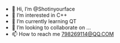 - 👋 Hi, I’m @Shotinyourface
- 👀 I’m interested in C++
- 🌱 I’m currently learning QT
- 💞️ I’m looking to collaborate on ...
- 📫 How to reach me 798269114@QQ.COM

<!---
Shotinyourface/Shotinyourface is a ✨ special ✨ repository because its `README.md` (this file) appears on your GitHub profile.
You can click the Preview link to take a look at your changes.
--->
